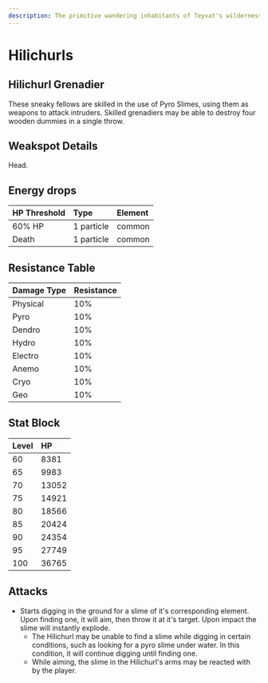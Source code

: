 ```yaml
---
description: The primitive wandering inhabitants of Teyvat's wildernesses..
---
```


# Hilichurls

## Hilichurl Grenadier

These sneaky fellows are skilled in the use of Pyro Slimes, using them as weapons to attack intruders. Skilled grenadiers may be able to destroy four wooden dummies in a single throw.

## Weakspot Details

Head.

## Energy drops

| HP Threshold | Type | Element |
| :--- | :--- | :--- |
| 60% HP | 1 particle |  common |
| Death | 1 particle | common |   

## Resistance Table

| Damage Type | Resistance |
| :--- | :--- |
| Physical | 10% |
| Pyro | 10% |
| Dendro | 10% |
| Hydro | 10% |
| Electro | 10% |
| Anemo | 10% |
| Cryo | 10% |
| Geo | 10% |

## Stat Block

| Level | HP |
| :--- | :--- |
| 60 | 8381 |
| 65 | 9983 |
| 70 | 13052 |
| 75 | 14921 |
| 80 | 18566 |
| 85 | 20424 |
| 90 | 24354 |
| 95 | 27749 |
| 100 | 36765 |

## Attacks

* Starts digging in the ground for a slime of it's corresponding element. Upon finding one, it will aim, then throw it at it's target. Upon impact the slime will instantly explode.
   * The Hilichurl may be unable to find a slime while digging in certain conditions, such as looking for a pyro slime under water. In this condition, it will continue digging until finding one.
   * While aiming, the slime in the Hilichurl's arms may be reacted with by the player.
